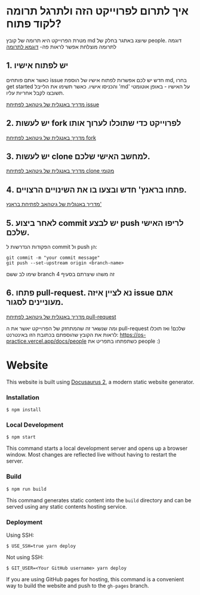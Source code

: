 # איך לתרום לפרוייקט הזה ולתרגל תרומה לקוד פתוח?
מטרת הפרוייקט היא תרומה של קובץ md שיוצג באתגר בחלק של people. דוגמה לתרומה מוצלחת אפשר לראות פה- [דוגמא לתרומה](https://os-practice.vercel.app/docs/people/%D7%94%D7%95%D7%9E%D7%A8%20%D7%A1%D7%99%D7%9E%D7%A4%D7%A1%D7%95%D7%9F)

## 1. יש לפתוח אישיו

כאשר אתם פותחים issue חדש יש לכם אפשרות לפתוח אישיו של הוספת md,
בחרו get started והכניסו אישיו. כאשר תשימו את הלייבל  'md' על האישיו - באופן אוטומטי תשובצו לקבל אחריות עליו.

[מדריך באנגלית של גיטהאב לפתיחת issue](https://docs.github.com/en/issues/tracking-your-work-with-issues/creating-an-issue)



## 2. יש לעשות fork לפרוייקט כדי שתוכלו לערוך אותו

[מדריך באנגלית של גיטהאב לפתיחת fork](https://docs.github.com/en/get-started/quickstart/fork-a-repo)


## 3. יש לעשות clone למחשב האישי שלכם.

[מדריך באנגלית של גיטהאב לפתיחת clone מקומי](https://docs.github.com/en/repositories/creating-and-managing-repositories/cloning-a-repository)

## 4. פתחו בראנץ' חדש ובצעו בו את השינויים הרצויים.

[מדריך באנגלית של גיטהאב לפתיחת בראנץ'](https://docs.github.com/en/pull-requests/collaborating-with-pull-requests/proposing-changes-to-your-work-with-pull-requests/creating-and-deleting-branches-within-your-repository)


## 5. לאחר ביצוע commit יש לבצע push לריפו האישי שלכם.

הפקודות הנדרשות ל commit ול push הן:
```
git commit -m "your commit message" 
git push --set-upstream origin <branch-name>
```
שימו לב ששם branch זה משהו שיצרתם בסעיף 4

## 6. פתחו pull-request. נא לציין איזה issue אתם מעוניינים לסגור.

[מדריך באנגלית של גיטהאב לפתיחת pull-request](https://docs.github.com/en/desktop/contributing-and-collaborating-using-github-desktop/working-with-your-remote-repository-on-github-or-github-enterprise/creating-an-issue-or-pull-request-from-github-desktop)


ומה שנשאר זה שהמתחזק של הפרוייקט יאשר את ה pull-request שלכם!
ואז תוכלו לראות את הקובץ שהוספתם בכתובת הזו באינטרנט:
https://os-practice.vercel.app/docs/people
כשתפתחו בתפריט את people :)

# Website

This website is built using [Docusaurus 2](https://docusaurus.io/), a modern static website generator.

### Installation

```
$ npm install
```

### Local Development

```
$ npm start
```

This command starts a local development server and opens up a browser window. Most changes are reflected live without having to restart the server.

### Build

```
$ npm run build
```

This command generates static content into the `build` directory and can be served using any static contents hosting service.

### Deployment

Using SSH:

```
$ USE_SSH=true yarn deploy
```

Not using SSH:

```
$ GIT_USER=<Your GitHub username> yarn deploy
```

If you are using GitHub pages for hosting, this command is a convenient way to build the website and push to the `gh-pages` branch.
